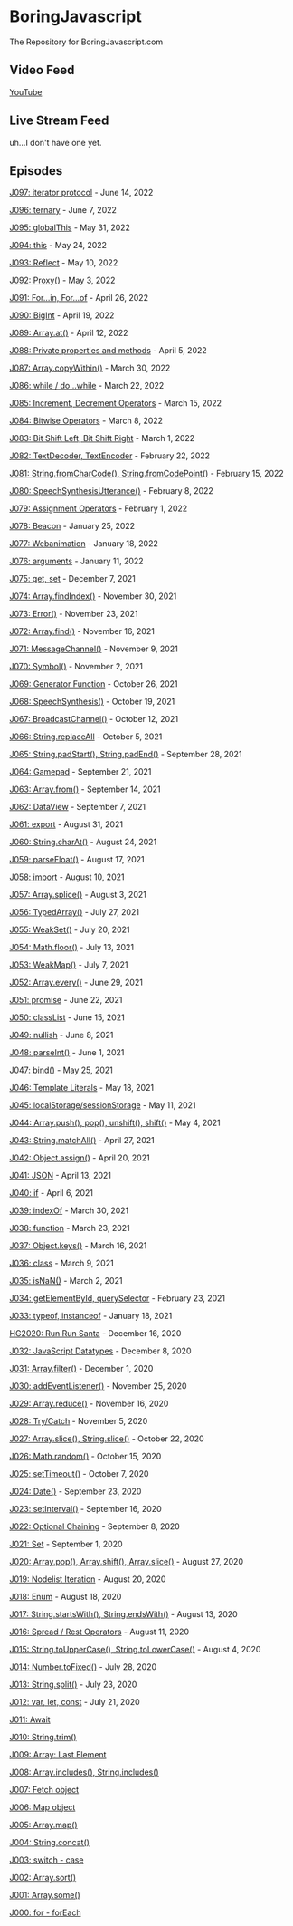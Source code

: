 
# BoringJavascript
The Repository for BoringJavascript.com

## Video Feed

[YouTube](https://www.youtube.com/channel/UCKZ7CV6fI7xlh7zIE9TWqgw)

## Live Stream Feed

uh...I don't have one yet.

## Episodes

[J097: iterator protocol](https://youtu.be/YBJPGN6jKp8) - June 14, 2022

[J096: ternary](https://youtu.be/BqUPLdfchFk) - June 7, 2022

[J095: globalThis](https://youtu.be/1DhXZ29soow) - May 31, 2022

[J094: this](https://youtu.be/dOTAxTuSnTY) - May 24, 2022

[J093: Reflect](https://youtu.be/r6aYUCxIIr8) - May 10, 2022

[J092: Proxy()](https://youtu.be/a7o3yiyxPgc) - May 3, 2022

[J091: For...in, For...of](https://youtu.be/CZBlxH9G1rc) - April 26, 2022

[J090: BigInt](https://youtu.be/OC_QzofCmT4) - April 19, 2022

[J089: Array.at()](https://youtu.be/_eTtKFkaqII) - April 12, 2022

[J088: Private properties and methods](https://youtu.be/LHYWE5bLbfM) - April 5, 2022

[J087: Array.copyWithin()](https://youtu.be/g2aWE9IHSzg) - March 30, 2022

[J086: while / do...while](https://youtu.be/52qRpccsCfg) - March 22, 2022

[J085: Increment, Decrement Operators](https://youtu.be/imcPj_l6TCM) - March 15, 2022

[J084: Bitwise Operators](https://youtu.be/6WW4T0n8w6g) - March 8, 2022

[J083: Bit Shift Left, Bit Shift Right](https://youtu.be/QDej5reEvUA) - March 1, 2022

[J082: TextDecoder, TextEncoder](https://youtu.be/-IZqEy0mMRY) - February 22, 2022

[J081: String.fromCharCode(), String.fromCodePoint()](https://youtu.be/Ua96drqlxHQ) - February 15, 2022

[J080: SpeechSynthesisUtterance()](https://youtu.be/-sfbmAQ0BRA) - February 8, 2022

[J079: Assignment Operators](https://youtu.be/_GH9IvYGn9k) - February 1, 2022

[J078: Beacon](https://youtu.be/bIBrLX3nFlg) - January 25, 2022

[J077: Webanimation](https://youtu.be/wCfL0VlGGwo) - January 18, 2022

[J076: arguments](https://youtu.be/GRXJxgIbtT8) - January 11, 2022

[J075: get, set](https://youtu.be/GJLWvzeTLm8) - December 7, 2021

[J074: Array.findIndex()](https://youtu.be/UgWSNjLD2KY) - November 30, 2021

[J073: Error()](https://youtu.be/vFMlpajDCO4) - November 23, 2021

[J072: Array.find()](https://youtu.be/quR8ztOMoDk) - November 16, 2021

[J071: MessageChannel()](https://youtu.be/P0n611PtMB0) - November 9, 2021

[J070: Symbol()](https://youtu.be/ICCH_d0nPgA) - November 2, 2021

[J069: Generator Function](https://youtu.be/CD3QNGi5Sbc0) - October 26, 2021

[J068: SpeechSynthesis()](https://youtu.be/dgroOPDDMX0) - October 19, 2021

[J067: BroadcastChannel()](https://youtu.be/P8ibXpQa428) - October 12, 2021

[J066: String.replaceAll](https://youtu.be/Y-46qHE196Y) - October 5, 2021

[J065: String.padStart(), String.padEnd()](https://youtu.be/xvgKD0eGJZY) - September 28, 2021

[J064: Gamepad](https://youtu.be/bKTnFosuBI4) - September 21, 2021

[J063: Array.from()](https://youtu.be/_rHhSuJnJjs) - September 14, 2021

[J062: DataView](https://youtu.be/X1iZME9zyX8) - September 7, 2021

[J061: export](https://youtu.be/ykxiPKRtOgM) - August 31, 2021

[J060: String.charAt()](https://youtu.be/cDY43puuPTc) - August 24, 2021

[J059: parseFloat()](https://youtu.be/uZ3EJOMKCMs) - August 17, 2021

[J058: import](https://youtu.be/TzqrGDp1soU) - August 10, 2021

[J057: Array.splice()](https://youtu.be/uLFvzUUXfUg) - August 3, 2021

[J056: TypedArray()](https://youtu.be/L5AuuCttleE) - July 27, 2021

[J055: WeakSet()](https://youtu.be/w55XRs0Kduw) - July 20, 2021

[J054: Math.floor()](https://youtu.be/0H37FKYsljY) - July 13, 2021

[J053: WeakMap()](https://youtu.be/ajmdlQd1jSQ) - July 7, 2021

[J052: Array.every()](https://youtu.be/gufqWrKTdvs) - June 29, 2021

[J051: promise](https://youtu.be/FvV0QuzhtBA) - June 22, 2021

[J050: classList](https://youtu.be/dDV5I8aX31M) - June 15, 2021

[J049: nullish](https://youtu.be/Z5JoVmuIKLU) - June 8, 2021

[J048: parseInt()](https://youtu.be/6hOxAosLxLk) - June 1, 2021

[J047: bind()](https://youtu.be/-AEkGfkt_dc) - May 25, 2021

[J046: Template Literals](https://youtu.be/ksHB4_mlZF8) - May 18, 2021

[J045: localStorage/sessionStorage](https://youtu.be/tU55kvEozcg) - May 11, 2021

[J044: Array.push(), pop(), unshift(), shift()](https://youtu.be/x9ym9Ne7wjI) - May 4, 2021

[J043: String.matchAll()](https://youtu.be/kEHI52TD3Jo) - April 27, 2021

[J042: Object.assign()](https://youtu.be/AR_9GHeGuJI) - April 20, 2021

[J041: JSON](https://youtu.be/CpxK2hdX8LE) - April 13, 2021

[J040: if](https://youtu.be/-s7c8IUljhw) - April 6, 2021

[J039: indexOf](https://youtu.be/mTreB70U2As) - March 30, 2021

[J038: function](https://youtu.be/ErmF-yiSZtM) - March 23, 2021

[J037: Object.keys()](https://youtu.be/akOgCqcCz5c) - March 16, 2021

[J036: class](https://youtu.be/kb9w_pkCxIQ) - March 9, 2021

[J035: isNaN()](https://youtu.be/0ivx7E4LxPM) - March 2, 2021

[J034: getElementById, querySelector](https://youtu.be/S0PDxhGNwNQ) - February 23, 2021

[J033: typeof, instanceof](https://youtu.be/-txNRBNZMFc) - January 18, 2021

[HG2020: Run Run Santa](https://youtu.be/vM2JG3t3czY) - December 16, 2020

[J032: JavaScript Datatypes](https://youtu.be/gp2oMOEl3To) - December 8, 2020

[J031: Array.filter()](https://youtu.be/_OOuvQZZQlo) - December 1, 2020

[J030: addEventListener()](https://youtu.be/HqPXZUhXshc) - November 25, 2020

[J029: Array.reduce()](https://youtu.be/vh41SnnAkFk) - November 16, 2020

[J028: Try/Catch](https://youtu.be/wTfghkGsI_A) - November 5, 2020

[J027: Array.slice(), String.slice()](https://youtu.be/BVr90rokBcQ) - October 22, 2020

[J026: Math.random()](https://youtu.be/6izYPvGcJUQ) - October 15, 2020

[J025: setTimeout()](https://youtu.be/Yeax146AZjI) - October 7, 2020

[J024: Date()](https://youtu.be/EsZrFvUuJww) - September 23, 2020

[J023: setInterval()](https://youtu.be/YnhXwgFJB10) - September 16, 2020

[J022: Optional Chaining](https://youtu.be/6zMC6COnlJ4) - September 8, 2020

[J021: Set](https://youtu.be/eh6RRgjK3w8) - September 1, 2020

[J020: Array.pop(), Array.shift(), Array.slice()](https://youtu.be/gANoYLsMi4Y) - August 27, 2020

[J019: Nodelist Iteration](https://youtu.be/no_Q0p6z6k8) - August 20, 2020

[J018: Enum](https://youtu.be/-AFf_pFaapY) - August 18, 2020

[J017: String.startsWith(), String.endsWith()](https://youtu.be/kmAmaiI9vd0) - August 13, 2020

[J016: Spread / Rest Operators](https://www.youtu.be/T-S0ItmlKcY) - August 11, 2020

[J015: String.toUpperCase(), String.toLowerCase()](https://www.youtu.be/97Z1jvON3yE) - August 4, 2020

[J014: Number.toFixed()](https://www.youtu.be/VmdnWkJ95z4) - July 28, 2020

[J013: String.split()](https://www.youtu.be/fmwaNgcHT7k) - July 23, 2020

[J012: var, let, const](https://www.youtu.be/xVnif1lBLc8) - July 21, 2020

[J011: Await](https://www.youtu.be/bdiWZJoqnA8)

[J010: String.trim()](https://www.youtu.be/pBaVBkdWsUs)

[J009: Array: Last Element](https://www.youtu.be/DoyYvRvlvm4)

[J008: Array.includes(), String.includes()](https://www.youtu.be/en9wsW9DbVY)

[J007: Fetch object](https://www.youtu.be/xrIF0EVY8dE)

[J006: Map object](https://www.youtu.be/c7UQZyhm4gE)

[J005: Array.map()](https://www.youtu.be/o2UTttTjSQ0)

[J004: String.concat()](https://www.youtu.be/JHVojQgJseA)

[J003: switch - case](https://www.youtu.be/NFSfvQJcqEo)

[J002: Array.sort()](https://www.youtu.be/4uSc4Wdy20Y)

[J001: Array.some()](https://www.youtu.be/bKZCNUel8U4)

[J000: for - forEach](https://www.youtu.be/adyuiQ6bNtM)
